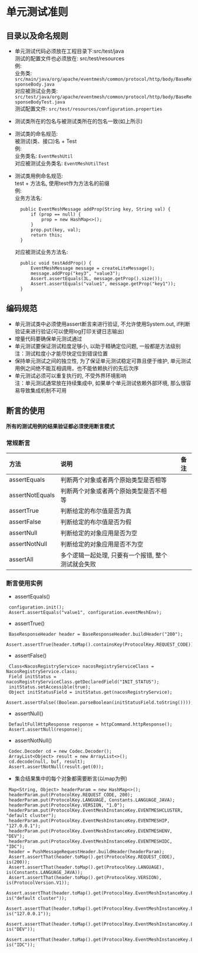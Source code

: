 # 单元测试准则

## 目录以及命名规则

+ 单元测试代码必须放在工程目录下:src/test/java  
  测试的配置文件也必须放在: src/test/resources  
  例:    
  业务类: `src/main/java/org/apache/eventmesh/common/protocol/http/body/BaseResponseBody.java`  
  对应被测试业务类: `src/test/java/org/apache/eventmesh/common/protocol/http/body/BaseResponseBodyTest.java`  
  测试配置文件: `src/test/resources/configuration.properties`
  
+ 测试类所在的包名与被测试类所在的包名一致(如上所示)
  
+ 测试类的命名规范:   
  被测试(类、接口)名 + Test  
  例:  
  业务类名: `EventMeshUtil`  
  对应被测试业务类名: `EventMeshUtilTest`
  
+ 测试类用例命名规范:  
  test + 方法名, 使用test作为方法名的前缀  
  例:  
  业务方法名:
  ```
    public EventMeshMessage addProp(String key, String val) {
        if (prop == null) {
            prop = new HashMap<>();
        }
        prop.put(key, val);
        return this;
    }
  ```
  对应被测试业务方法名:
  ```
    public void testAddProp() {
        EventMeshMessage message = createLiteMessage();
        message.addProp("key3", "value3");
        Assert.assertEquals(3L, message.getProp().size());
        Assert.assertEquals("value1", message.getProp("key1"));
    }
  ```

## 编码规范

+ 单元测试类中必须使用assert断言来进行验证, 不允许使用System.out, if判断验证来进行验证(可以使用log打印关键日志输出)
+ 增量代码要确保单元测试通过
+ 单元测试要保证测试粒度足够小, 以助于精确定位问题, 一般都是方法级别  
  注：测试粒度小才能尽快定位到错误位置
+ 保持单元测试之间的独立性, 为了保证单元测试稳定可靠且便于维护, 单元测试用例之间绝不能互相调用，也不能依赖执行的先后次序
+ 单元测试必须可以重复执行的, 不受外界环境影响  
  注：单元测试通常放在持续集成中, 如果单个单元测试依赖外部环境, 那么很容易导致集成机制不可用

## 断言的使用

**所有的测试用例的结果验证都必须使用断言模式**

### 常规断言

|       方法       |       说明       |      备注      |
| :-------------- | :---------------| ------------- |
| assertEquals    | 判断两个对象或者两个原始类型是否相等   |  |
| assertNotEquals | 判断两个对象或者两个原始类型是否不相等 |  |
| assertTrue      | 判断给定的布尔值是否为真 |  |
| assertFalse     | 判断给定的布尔值是否为假 |  |
| assertNull      | 判断给定的对象应用是否为空   |  |
| assertNotNull   | 判断给定的对象应用是否不为空 |  |
| assertAll       | 多个逻辑一起处理, 只要有一个报错, 整个测试就会失败 |  |

### 断言使用实例

+ assertEquals()
```
 configuration.init();
 Assert.assertEquals("value1", configuration.eventMeshEnv);
```

+ assertTrue()
```
 BaseResponseHeader header = BaseResponseHeader.buildHeader("200");
 Assert.assertTrue(header.toMap().containsKey(ProtocolKey.REQUEST_CODE));
```

+ assertFalse()
```
 Class<NacosRegistryService> nacosRegistryServiceClass = NacosRegistryService.class;
 Field initStatus = nacosRegistryServiceClass.getDeclaredField("INIT_STATUS");
 initStatus.setAccessible(true);
 Object initStatusField = initStatus.get(nacosRegistryService);
 Assert.assertFalse((Boolean.parseBoolean(initStatusField.toString())));
```

+ assertNull()
```
 DefaultFullHttpResponse response = httpCommand.httpResponse();
 Assert.assertNull(response);
```

+ assertNotNull()
```
 Codec.Decoder cd = new Codec.Decoder();
 ArrayList<Object> result = new ArrayList<>();
 cd.decode(null, buf, result);
 Assert.assertNotNull(result.get(0));
```

+ 集合结果集中的每个对象都需要断言(以map为例)
```
 Map<String, Object> headerParam = new HashMap<>();
 headerParam.put(ProtocolKey.REQUEST_CODE, 200);
 headerParam.put(ProtocolKey.LANGUAGE, Constants.LANGUAGE_JAVA);
 headerParam.put(ProtocolKey.VERSION, "1.0");
 headerParam.put(ProtocolKey.EventMeshInstanceKey.EVENTMESHCLUSTER, "default cluster");
 headerParam.put(ProtocolKey.EventMeshInstanceKey.EVENTMESHIP, "127.0.0.1");
 headerParam.put(ProtocolKey.EventMeshInstanceKey.EVENTMESHENV, "DEV");
 headerParam.put(ProtocolKey.EventMeshInstanceKey.EVENTMESHIDC, "IDC");
 header = PushMessageRequestHeader.buildHeader(headerParam);
 Assert.assertThat(header.toMap().get(ProtocolKey.REQUEST_CODE), is(200));
 Assert.assertThat(header.toMap().get(ProtocolKey.LANGUAGE), is(Constants.LANGUAGE_JAVA));
 Assert.assertThat(header.toMap().get(ProtocolKey.VERSION), is(ProtocolVersion.V1));
 Assert.assertThat(header.toMap().get(ProtocolKey.EventMeshInstanceKey.EVENTMESHCLUSTER), is("default cluster"));
 Assert.assertThat(header.toMap().get(ProtocolKey.EventMeshInstanceKey.EVENTMESHIP), is("127.0.0.1"));
 Assert.assertThat(header.toMap().get(ProtocolKey.EventMeshInstanceKey.EVENTMESHENV), is("DEV"));
 Assert.assertThat(header.toMap().get(ProtocolKey.EventMeshInstanceKey.EVENTMESHIDC), is("IDC"));
```
